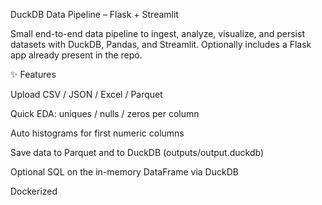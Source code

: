 DuckDB Data Pipeline – Flask + Streamlit

Small end-to-end data pipeline to ingest, analyze, visualize, and persist datasets with DuckDB, Pandas, and Streamlit.
Optionally includes a Flask app already present in the repo.

✨ Features

Upload CSV / JSON / Excel / Parquet

Quick EDA: uniques / nulls / zeros per column

Auto histograms for first numeric columns

Save data to Parquet and to DuckDB (outputs/output.duckdb)

Optional SQL on the in-memory DataFrame via DuckDB

Dockerized

